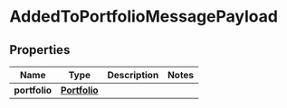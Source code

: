 
# AddedToPortfolioMessagePayload

## Properties
Name | Type | Description | Notes
------------ | ------------- | ------------- | -------------
**portfolio** | [**Portfolio**](Portfolio.md) |  | 



